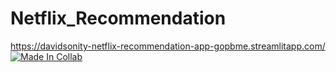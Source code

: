 # Netflix_Recommendation

https://davidsonity-netflix-recommendation-app-gopbme.streamlitapp.com/
[![Made In Collab](https://colab.research.google.com/assets/colab-badge.svg)](https://colab.research.google.com/github/Davidsonity/Netflix_Recommendation/blob/main/NoteBook/Netflix_Recommendation_Engine.ipynb)
